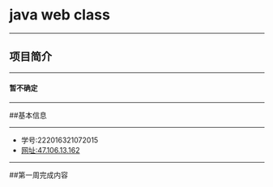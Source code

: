 # java web class
___
## 项目简介
___
#### 暂不确定
___
##基本信息
___
* 学号:222016321072015
* [网址:47.106.13.162](http://47.106.13.162.com)
___
##第一周完成内容
